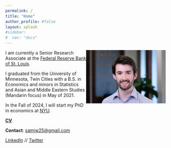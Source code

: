 ```yaml
---
permalink: /
title: "Home"
author_profile: #false
layout: splash
#sidebar:
#  nav: "docs"
---
```


<img style="float: right;" src="/assets/sjw.jpg" width="250">

I am currently a Senior Research Associate at the [Federal Reserve Bank of St. Louis](https://research.stlouisfed.org/).

I graduated from the University of Minnesota, Twin Cities with a B.S. in Economics and minors in Statistics and Asian and Middle Eastern Studies (Mandarin focus) in May of 2021. 

In the Fall of 2024, I will start my PhD in economics at [NYU](https://as.nyu.edu/departments/econ.html). 


[**CV**](http://www.samueljordanwood.com/papers/sjw_cv.pdf)

**Contact**:
<samjw25@gmail.com>


[LinkedIn](https://www.linkedin.com/in/samuel-asher-jordan-wood98/) // [Twitter](https://twitter.com/samajordanwood)

